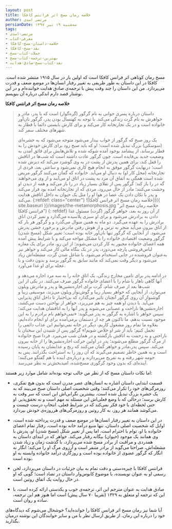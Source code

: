 ```yaml
---
layout: post
title: خلاصه رمان مسخ اثر فرانتس کافکا
author: مرتضی اسدی
persianDate: سه‌شنبه ۱۹ تیر ۱۳۹۷
tags:
- مرتضی-اسدی
- معرفی-کتاب
- خلاصه-داستان-مسخ-کافکا
- نقد-مسخ-کافکا
- جملات-کتاب-مسخ
- بهترین-ترجمه-کتاب-مسخ
- نقد-کتاب-مسخ-صادق-هدایت
---
```



مسخ رمان کوتاهی اثر فرانس کافکا است که اولین بار در سال ۱۹۱۵ منتشر شده است. کافکا در این داستان به طور ظریفی به تغییر رفتار انسان‌ها در موضع ضعف و قدرت می‌پردازد. من این داستان را چند وقت پیش با ترجمه‌ی صادق هدایت خواننده‌ام و در این نوشتار قصد دارم اندکی درباره آن بنویسم.


**خلاصه رمان مسخ اثر فرانتس کافکا**
>داستان درباره پسری جوانی به نام گرگور (گره‌گوار) است که‌ با پدر، مادر و خواهرش به نام گرت زندگی می‌کند. با توجه به کهنسال بودن پدر، گرگور نان‌آور خانواده است و در یک تجارتخانه کار می‌کند و برای کارش بایستی دائما با قطار به شهرهای مختلف سفر کند.
>
>یک روز صبح که گرگور از خواب بیدار می‌شود متوجه می‌شود که‌ به حشره‌ای (سوسکی) بزرگ تبدیل شده است؛ او که باید صبح زود برای کارش خودش را به قطار برساند، از پیشامد بوجود آمده شوکه شده و تلاش‌هایش برای فائق آمدن به وضعیت جدید بی‌فایده است. چون گرگور عادت داشته است که‌ شب‌ها در اتاقش را قفل کند، برای همین پدرش از پشت در به وی گوشزد می‌کند که‌ دیرش شده است؛ درنهایت گرگور موفق به انجام هیچ کاری نمی‌شود و ساعتی بعد، فردی از تجارتخانه (محل کار او) به دنبال او می‌آید. خانواده که گمان می‌کنند گرگور مریض شده است همگی به اتفاق آن مرد به پشت در اتاق او می‌آیند و از وی می‌خواهند گه در را باز کند؛ گرگور پس از تقلای بسیار زیاد در را باز می‌کند و همه از دیدن او وحشت می‌کنند؛ مادر از حال می‌رود، مردی که از تجارتخانه آمده بود فرار می‌کند و پدر با تکان دادن یک عصا در هوا او را مثل یک حیوان به داخل اتاقش هدایت می‌کند.
>{:refdef: class="center"}
>![خلاصه رمان مسخ اثر فرانس کافکا]({{ site.baseurl }}/images/the-metamorphosis.jpg "خلاصه رمان مسخ اثر فرانتس کافکا")
>{: refdef}
>از آن روز به بعد، خواهر گرگور (گرت) مسئول غذا دادن به برادرش می‌شود و برای او سبزی پلاسیده می‌گذارد و تمیز کردن اتاق برادرش را به عهده می‌گیرد. دو ماه به همین منوال می‌گذرد و و گرگور هر بار که از اتاق بیرون می‌آید منجر به ترس و از هوش رفتن مادرش و برخورد خشن پدرش می‌شود. از آنجایی که گرگور تنها نان‌آور خانه بوده است؛ تغییر شکل (مسخ شدن) گرگور وضعیت اقتصادی خانواده را با مشکل مواجه می‌کند و با شرایط پیش آمده همه اعضای خانواده مجبور به کار کردن می‌شوند؛ از این رو، مادر برای یک مغازه لباس‌فروشی پارچه می‌دوزد، پدر در یک بنگاه مالی کار می‌کند و خواهر نیز به‌عنوان فروشنده در جایی استخدام می‌شود. با شاغل شدن گرت، مشغله‌‌اش زیاد می‌شود و دیگر وقت نمی‌کند که مانند سابق به گرگور برسد و بدون دقت و با عجله برای او غذا می‌آورد.
>
>در ادامه پدر برای تامین مخارج زندگی، یک اتاق خانه را به سه مرد اجاره می‌دهد و آنها گاهی ناهار یا شام را با اعضای خانواده گرگور صرف می‌کنند. در یکی از این شب‌ها بعد از صرف شام، گرت برای اجاره‌نشین‌ها و پدر و مادرش ویلون می‌نوازد، از آنجایی که خواهر بسیار زیبا و گوش‌نواز ویلون می‌زند، موسیقی زیبا و گوشنواز آن روی گرگور آنچنان تاثیر می‌گذارد که بی‌اختیار تا داخل اتاق پذیرایی می‌آید. با دیدن او همه چیز به هم می‌ریزد، خواهر از نواختن دست می‌کشد، اجاره‌نشین‌ها ناراحت و عصبانی می‌شوند و پدر آنها را به اتاقشان هدایت می‌کند؛ سپس خواهر با اشاره به گرگور به پدر می‌گوید: «نمی‌خواهم‌ نام برادرم را به این موجود نسبت بدهم، ما تاکنون هر چه از دستمان برمی‌آمده برای او انجام داده‌ایم، بعلاوه ما تمام روز مشغول کاریم، دیگر در خانه نمی‌توانیم این عذاب دائمی را تحمل کنیم؛ باید از شر او خلاص شویم!» گرگور پس از شنیدن این سخنان با ناراحتی و به زحمت به اتاقش بازگشته و در همان شب می‌میرد. فردا صبح خانواده از مرگ گرگور مطلع می‌شوند؛ پدر در اولین حرکت اجاره‌نشین‌ها را از خانه بیرون می‌کند. سپس پدر،مادر و خواهر گمان می‌کنند که رنج و عذابشان به پایان رسیده است و به همین خاطر تصمیم می‌گیرند که آن روز را به استراحت بگذرانند. پس به حومه شهر رفته و به تفریح می‌پردازند و درباره‌ی آینده با هم گفتگو می‌کنند؛ آینده‌ای که بدون وجود گرگوری مسخ‌شده، امیدبخش‌تر به نظر می‌رسد.


اما نکات داستان مسخ که از نظر من جالب توجه بوده‌اند شامل موارد زیر هستند:

* قسمت ابتدایی داستان اشاره به انسان‌های عصر مدرن است که بدون هیچ تفکری، روزمرگی‌های خود را تکرار می‌کنند؛ وقتی شخصیت اصلی داستان صبح می‌بیند که به یک حشره بزرگ تبدیل شده است، بیشترین نگرانی‌اش این است که سر وقت به کارش برسد؛ درحالی که با وضع فعلی‌اش این مسئله نه مهم است و نه تحقق‌پذیر. او حتی لحظه‌ای با خود فکر نمی‌کند که در شرایط فعلی، انتخابِ درست چیست و می‌کوشد همانند هر روز، به کار روتین و روزمرگی‌های هرروزه‌ی خودش بپردازد.

* در این داستان به تغییر رفتار انسان‌ها در موضع ضعف و قدرت پرداخته شده است، اوایل که  شخصیت اصلی داستان، تنها منبع درآمد خانه بوده است، رفتار تمام اعضای خانواده با او، توام با احترام است، اما پس از تغییر شکل (مسخ شدن) او، پدرش با وی همانند یک موجود (حیوان) بیگانه رفتار می‌کند. خواهر که در ابتدای داستان به همدردی و مراقبت از برادر مسخ شده می‌پردازد، با گذشت زمان و زیاد شدن مشغله‌اش، صراحتا می‌گوید از برادر متنفر است و آرزوی مرگ او را می‌کند؛ انگار نه انگار که گرگور عضوی از خانواده بوده است و روزگاری درآمد خانواده وابسته به او بوده است.

* فرانتس کافکا با چیره‌دستی و دقت تمام به بیان جزئیات در داستان می‌پردازد، لحن رسمی او به عنوان نویسنده، با موضوع کابوس‌وار داستان در تضاد است؛ گویی که او در حال روایت یک اتفاق روتین است.

* صادق هدایت به عنوان مترجم این اثر، ترجمه‌ی خوب و یکدستی ارائه کرده است، با این که ترجمه او متعلق به ۱۳۲۹ (تقریبا ۷۰ سال پیش) است اما هنوز هم این ترجمه، ساده و روان است.


آیا شما نیز رمان مسخ اثر فرانس کافکا را خوانده‌اید؟ خوشحال می‌شوم که دیدگاه‌های خود را درباره این رمان، از طریق ارسال نظر با من و سایر خوانندگان این نوشته درمیان بگذارید.



